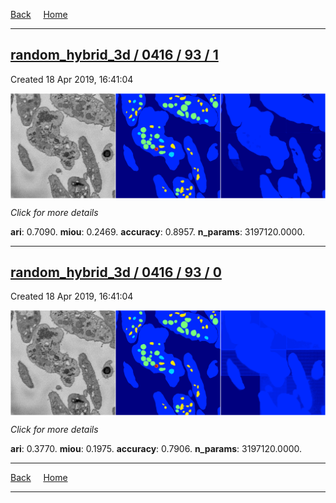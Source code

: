 
[Back](..)&nbsp;&nbsp;&nbsp;&nbsp;&nbsp;[Home](https://leapmanlab.github.io/snapshots)

---

<div class="summary"><a href="1"><h2>random_hybrid_3d / 0416 / 93 / 1</h2></a><p>Created 18 Apr 2019, 16:41:04
</p><a href="1"><img src="1/media/summary.png" align="center"></a><p>
<i>Click for more details</i>
</p></div>

**ari**: 0.7090. **miou**: 0.2469. **accuracy**: 0.8957. **n_params**: 3197120.0000. 

---

<div class="summary"><a href="0"><h2>random_hybrid_3d / 0416 / 93 / 0</h2></a><p>Created 18 Apr 2019, 16:41:04
</p><a href="0"><img src="0/media/summary.png" align="center"></a><p>
<i>Click for more details</i>
</p></div>

**ari**: 0.3770. **miou**: 0.1975. **accuracy**: 0.7906. **n_params**: 3197120.0000. 

---

[Back](..)&nbsp;&nbsp;&nbsp;&nbsp;&nbsp;[Home](https://leapmanlab.github.io/snapshots)

---
